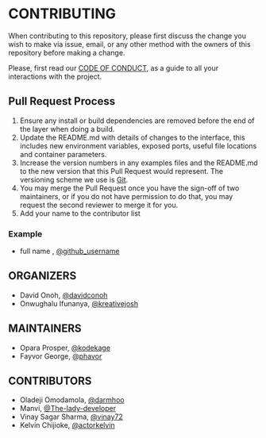 # CONTRIBUTING

When contributing to this repository, please first discuss the change you wish to make via issue, email, or any other method with the owners of this repository before making a change.

Please, first read our [CODE OF CONDUCT](https://github.com/HacktoberfestinAba/HacktoberfestinAba.github.io/CODE_OF_CONDUCT.md), as a guide to all your interactions with the project.

## Pull Request Process

1. Ensure any install or build dependencies are removed before the end of the layer when doing a build.
2. Update the README.md with details of changes to the interface, this includes new environment variables, exposed ports, useful file locations and container parameters.
3. Increase the version numbers in any examples files and the README.md to the new version that this Pull Request would represent. The versioning scheme we use is [Git](http://git-scm.com/).
4. You may merge the Pull Request once you have the sign-off of two maintainers, or if you do not have permission to do that, you may request the second reviewer to merge it for you.
5. Add your name to the contributor list

### Example

- full name , [@github_username](link)

## ORGANIZERS

- David Onoh, [@davidconoh](https://github.com/davidconoh)
- Onwughalu Ifunanya, [@kreativejosh](https://github.com/kreativejosh)

## MAINTAINERS

- Opara Prosper, [@kodekage](https://github.com/kodekage)
- Fayvor George, [@phavor](https://github.com/phavor)

## CONTRIBUTORS

- Oladeji Omodamola, [@darmhoo](https://github.com/darmhoo)
- Manvi, [@The-lady-developer](https://github.com/The-lady-developer)
- Vinay Sagar Sharma, [@vinay72](https://github.com/vinay72)
- Kelvin Chijioke, [@actorkelvin](https://github.com/actorkelvin)
